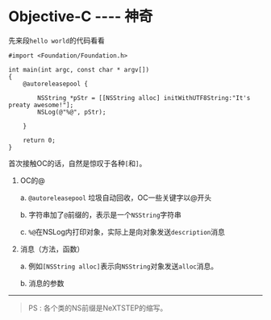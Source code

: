 Objective-C ---- 神奇
=====================

先来段`hello world`的代码看看

```objc
#import <Foundation/Foundation.h>

int main(int argc, const char * argv[])
{
    @autoreleasepool {

        NSString *pStr = [[NSString alloc] initWithUTF8String:"It's preaty awesome!"];
        NSLog(@"%@", pStr);

    }

    return 0;
}
```

首次接触OC的话，自然是惊叹于各种`[`和`]`。

1. OC的@

    a. `@autoreleasepool` 垃圾自动回收，OC一些关键字以@开头

    b. 字符串加了`@`前缀的，表示是一个`NSString`字符串

    c. `%@`在NSLog内打印对象，实际上是向对象发送`description`消息

2. 消息（方法，函数）

    a. 例如`[NSString alloc]`表示向`NSString`对象发送`alloc`消息。

    b. 消息的参数

--------------------------------------------

> PS : 各个类的NS前缀是NeXTSTEP的缩写。


